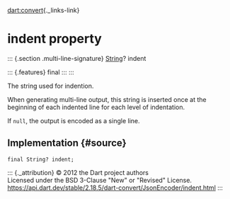 [dart:convert](../../dart-convert/dart-convert-library){._links-link}

indent property
===============

::: {.section .multi-line-signature}
[String](../../dart-core/string-class)? indent

::: {.features}
final
:::
:::

The string used for indention.

When generating multi-line output, this string is inserted once at the
beginning of each indented line for each level of indentation.

If `null`, the output is encoded as a single line.

Implementation {#source}
--------------

``` {.language-dart data-language="dart"}
final String? indent;
```

::: {._attribution}
© 2012 the Dart project authors\
Licensed under the BSD 3-Clause \"New\" or \"Revised\" License.\
<https://api.dart.dev/stable/2.18.5/dart-convert/JsonEncoder/indent.html>
:::
